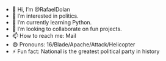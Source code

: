 - 👋 Hi, I’m @RafaelDolan
- 👀 I’m interested in politics.
- 🌱 I’m currently learning Python.
- 💞️ I’m looking to collaborate on fun projects.
- 📫 How to reach me: Mail
- 😄 Pronouns: 16/Blade/Apache/Attack/Helicopter
- ⚡ Fun fact: National is the greatest political party in history

<!---
RafaelDolan/RafaelDolan is a ✨ special ✨ repository because its `README.md` (this file) appears on your GitHub profile.
You can click the Preview link to take a look at your changes.
--->
